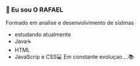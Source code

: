 ###  👋 Eu sou O RAFAEL
Formado em  analise e desenvolvimento de sistmas
- estudando  atualmente
- Java☕
- HTML
- JavaScrip e CSS💻
Em constante evoluçao....📚

<!--
**Rafacabrall/Rafacabrall** is a ✨ _special_ ✨ repository because its `README.md` (this file) appears on your GitHub profile.

Here are some ideas to get you started:

- 🔭 I’m currently working on ...
- 🌱 I’m currently learning ...
- 👯 I’m looking to collaborate on ...
- 🤔 I’m looking for help with ...
- 💬 Ask me about ...
- 📫 How to reach me: ...
- 😄 Pronouns: ...
- ⚡ Fun fact: ...
-->
